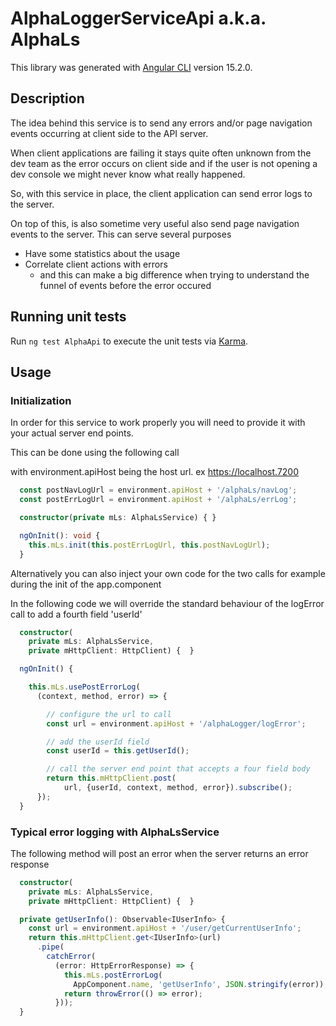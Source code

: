 # AlphaLoggerServiceApi a.k.a. AlphaLs

This library was generated with [Angular CLI](https://github.com/angular/angular-cli) version 15.2.0.

## Description

The idea behind this service is to send any errors and/or page navigation events occurring at client side to the API server.

When client applications are failing it stays quite often unknown from the dev team as the error occurs on client side and if the user is not opening a dev console we might never know what really happened.

So, with this service in place, the client application can send error logs to the server.

On top of this, is also sometime very useful also send page navigation events to the server. This can serve several purposes

* Have some statistics about the usage
* Correlate client actions with errors
  * and this can make a big difference when trying to understand the funnel of events before the error occured


## Running unit tests

Run `ng test AlphaApi` to execute the unit tests via [Karma](https://karma-runner.github.io).

## Usage

### Initialization

In order for this service to work properly you will need to provide it with your actual server end points.

This can be done using the following call

with environment.apiHost being the host url. ex https://localhost.7200

``` typescript
  const postNavLogUrl = environment.apiHost + '/alphaLs/navLog';
  const postErrLogUrl = environment.apiHost + '/alphaLs/errLog';

  constructor(private mLs: AlphaLsService) { }

  ngOnInit(): void {
    this.mLs.init(this.postErrLogUrl, this.postNavLogUrl);
  }
```

Alternatively you can also inject your own code for the two calls for example during the init of the app.component

In the following code we will override the standard behaviour of the logError call to add a fourth field 'userId'

``` typescript
  constructor(
    private mLs: AlphaLsService,
    private mHttpClient: HttpClient) {  }

  ngOnInit() {

    this.mLs.usePostErrorLog(
      (context, method, error) => {

        // configure the url to call
        const url = environment.apiHost + '/alphaLogger/logError';

        // add the userId field
        const userId = this.getUserId();

        // call the server end point that accepts a four field body
        return this.mHttpClient.post(
            url, {userId, context, method, error}).subscribe();
      });
  }

```

### Typical error logging with AlphaLsService

The following method will post an error when the server returns an error response

``` typescript
  constructor(
    private mLs: AlphaLsService,
    private mHttpClient: HttpClient) {  }

  private getUserInfo(): Observable<IUserInfo> {
    const url = environment.apiHost + '/user/getCurrentUserInfo';
    return this.mHttpClient.get<IUserInfo>(url)
      .pipe(
        catchError(
          (error: HttpErrorResponse) => {
            this.mLs.postErrorLog(
              AppComponent.name, 'getUserInfo', JSON.stringify(error));
            return throwError(() => error);
          }));
  }
```
